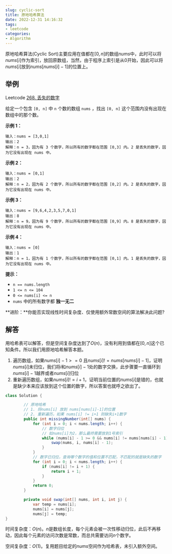 ```yaml
---
slug: cyclic-sort
title: 原地哈希算法
date: 2022-12-31 14:16:32
tags:
- leetcode
categories:
- Algorithm
---
```


原地哈希算法(Cyclic Sort)主要应用在值都在$[0,n]$的数组$nums$中，此时可以将$nums[i]$作为索引，放回原数组，当然，由于程序上索引是从0开始，因此可以将$nums[i]$放到$nums[nums[i]-1]$的位置上。

## 举例

Leetcode [268. 丢失的数字](https://leetcode.cn/problems/missing-number/)

给定一个包含 `[0, n]` 中 `n` 个数的数组 `nums` ，找出 `[0, n]` 这个范围内没有出现在数组中的那个数。



 

**示例 1：**

```
输入：nums = [3,0,1]
输出：2
解释：n = 3，因为有 3 个数字，所以所有的数字都在范围 [0,3] 内。2 是丢失的数字，因为它没有出现在 nums 中。
```

**示例 2：**

```
输入：nums = [0,1]
输出：2
解释：n = 2，因为有 2 个数字，所以所有的数字都在范围 [0,2] 内。2 是丢失的数字，因为它没有出现在 nums 中。
```

**示例 3：**

```
输入：nums = [9,6,4,2,3,5,7,0,1]
输出：8
解释：n = 9，因为有 9 个数字，所以所有的数字都在范围 [0,9] 内。8 是丢失的数字，因为它没有出现在 nums 中。
```

**示例 4：**

```
输入：nums = [0]
输出：1
解释：n = 1，因为有 1 个数字，所以所有的数字都在范围 [0,1] 内。1 是丢失的数字，因为它没有出现在 nums 中。
```

 

**提示：**

- `n == nums.length`
- `1 <= n <= 104`
- `0 <= nums[i] <= n`
- `nums` 中的所有数字都 **独一无二**

 

**进阶：**你能否实现线性时间复杂度、仅使用额外常数空间的算法解决此问题?

## 解答

用哈希表可以解答，但是空间复杂度达到了$O(n)$，没有利用到值都在$[0,n]$这个已知条件。所以我们用原地哈希解答本题。

1. 遍历数组，如果$nums[i]-1>=0$ 且$nums[i] != nums[nums[i]-1]$，证明$nums[i]$未归位，我们将$i$和$nums[i]-1$处的数字交换，此步骤要一直循环到$nums[i]-1$越界或者$nums[i]$归位
2. 重新遍历数组，如果$nums[i] != i+1$，证明当前位置的$nums[i]$是错的，也就是缺少本来应该放到这个位置的数字，所以答案也就呼之欲出了。

```java
class Solution {

        // 原地哈希
        // 1. 将nums[i] 放到 nums[nums[i]-1]的位置
        // 2. 重新遍历，如果 nums[i] != i+1 则缺失i+1数字
        public int missingNumber(int[] nums) {
            for (int i = 0; i < nums.length; i++) {
                // 数字归位
                // 如nums[i]为2，那么最终需要放到1号索引
                while (nums[i] - 1 >= 0 && nums[i] != nums[nums[i] - 1]) {
                    swap(nums, i, nums[i] - 1);
                }
            }
            // 数字已归位，查询哪个数字的值和位置不匹配，不匹配的就是缺失的数字
            for (int i = 0; i < nums.length; i++) {
                if (nums[i] != i + 1) {
                    return i + 1;
                }
            }
            return 0;
        }

        private void swap(int[] nums, int i, int j) {
            var temp = nums[i];
            nums[i] = nums[j];
            nums[j] = temp;
}
```

时间复杂度：$O(n)$。$n$是数组长度，每个元素会被一次性移动归位，此后不再移动，因此每个元素的访问次数是常数，而总共需要访问$n$个数字。

空间复杂度：$O(1)$。复用题目给定的$nums$空间作为哈希表，未引入额外空间。
